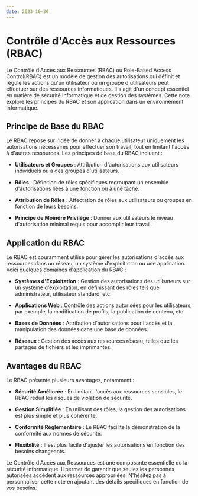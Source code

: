 ```yaml
---
date: 2023-10-30
---
```

# Contrôle d'Accès aux Ressources (RBAC)

Le Contrôle d'Accès aux Ressources (RBAC) ou Role-Based Access Control(RBAC) est un modèle de gestion des autorisations qui définit et régule les actions qu'un utilisateur ou un groupe d'utilisateurs peut effectuer sur des ressources informatiques. Il s'agit d'un concept essentiel en matière de sécurité informatique et de gestion des systèmes. Cette note explore les principes du RBAC et son application dans un environnement informatique.

## Principe de Base du RBAC

Le RBAC repose sur l'idée de donner à chaque utilisateur uniquement les autorisations nécessaires pour effectuer son travail, tout en limitant l'accès à d'autres ressources. Les principes de base du RBAC incluent :

- **Utilisateurs et Groupes** : Attribution d'autorisations aux utilisateurs individuels ou à des groupes d'utilisateurs.

- **Rôles** : Définition de rôles spécifiques regroupant un ensemble d'autorisations liées à une fonction ou à une tâche.

- **Attribution de Rôles** : Affectation de rôles aux utilisateurs ou groupes en fonction de leurs besoins.

- **Principe de Moindre Privilège** : Donner aux utilisateurs le niveau d'autorisation minimal requis pour accomplir leur travail.

## Application du RBAC

Le RBAC est couramment utilisé pour gérer les autorisations d'accès aux ressources dans un réseau, un système d'exploitation ou une application. Voici quelques domaines d'application du RBAC :

- **Systèmes d'Exploitation** : Gestion des autorisations des utilisateurs sur un système d'exploitation, en définissant des rôles tels que administrateur, utilisateur standard, etc.

- **Applications Web** : Contrôle des actions autorisées pour les utilisateurs, par exemple, la modification de profils, la publication de contenu, etc.

- **Bases de Données** : Attribution d'autorisations pour l'accès et la manipulation des données dans une base de données.

- **Réseaux** : Gestion des accès aux ressources réseau, telles que les partages de fichiers et les imprimantes.

## Avantages du RBAC

Le RBAC présente plusieurs avantages, notamment :

- **Sécurité Améliorée** : En limitant l'accès aux ressources sensibles, le RBAC réduit les risques de violation de sécurité.

- **Gestion Simplifiée** : En utilisant des rôles, la gestion des autorisations est plus simple et plus cohérente.

- **Conformité Réglementaire** : Le RBAC facilite la démonstration de la conformité aux normes de sécurité.

- **Flexibilité** : Il est plus facile d'ajuster les autorisations en fonction des besoins changeants.

Le Contrôle d'Accès aux Ressources est une composante essentielle de la sécurité informatique. Il permet de garantir que seules les personnes autorisées accèdent aux ressources appropriées. N'hésitez pas à personnaliser cette note en ajoutant des détails spécifiques en fonction de vos besoins.
